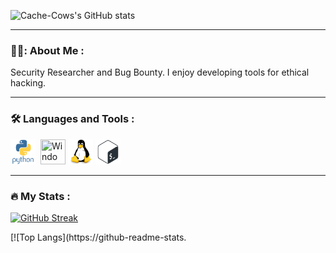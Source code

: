 ![Cache-Cows's GitHub stats](https://github-readme-stats.vercel.app/api?username=Cache-Cow&show_icons=true&theme=radical)

---

### 👨‍💻: About Me :

Security Researcher and Bug Bounty. I enjoy developing tools for ethical hacking.

---

### :hammer_and_wrench: Languages and Tools :

<div>
  <img src="https://github.com/devicons/devicon/blob/master/icons/python/python-original-wordmark.svg" title="Python" alt="Python" width="40" height="40"/>&nbsp;
  <img src="[https://github.com/devicons/devicon/blob/master/icons/windows11/windows11-original.svg" title="Windows" **alt="Windows" width="40" height="40"/>
  <img src="https://github.com/devicons/devicon/blob/master/icons/linux/linux-original.svg" title="LINUX" **alt="Linux" width="40" height="40"/>
  <img src="https://github.com/devicons/devicon/blob/master/icons/bash/bash-plain.svg" title="BASH" **alt="BASH" width="40" height="40"/>
</div>

---

### :fire: My Stats :

[![GitHub Streak](https://streak-stats.demolab.com/?user=Cache-Cow)](https://git.io/streak-stats)

[![Top Langs](https://github-readme-stats.
